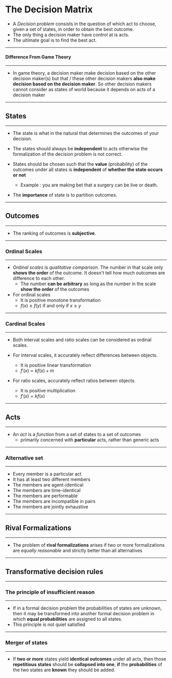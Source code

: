 # The Decision Matrix

- A *Decision problem* consists in the question of which act to choose, given a set of states, in order to obtain the best outcome.
- The only thing a decision maker have control at is acts.
- The ultimate goal is to find the best act.

------

#### Difference From Game Theory

------

- In game theory, a decision maker make decision based on the other decision maker(s) but that / these other decision makers **also make decision based on the decision maker**. So other decision makers cannot consider as states of world because it depends on acts of a decision maker

------

## States

------

- The state is what in the natural that determines the outcomes of your decision.
- The states should always be **independent** to acts otherwise the formalization of the decision problem is not correct.
- States should be chosen such that the **value** (probability) of the outcomes under all states is **independent** of **whether the state occurs or not**
  - Example : you are making bet that a surgery can be live or death. 

- The **importance** of state is to partition outcomes.

------

## Outcomes

------

- The ranking of outcomes is **subjective**.

------

### Ordinal Scales

------

- *Ordinal scales* is *qualitative comparison*. The number in that scale only **shows the order** of the outcome. It doesn't tell how much outcomes are difference to each other. 
  - The number **can be arbitrary** as long as the number in the scale **show the order** of the outcomes
- For ordinal scales
  - It is positive monotone transformation
  - $f(x)\geq f(y)$ if and only if $x \geq y$


------

### Cardinal Scales

------

- Both interval scales and ratio scales can be considered as ordinal scales.

- For interval scales, it accurately reflect differences between objects.
  - It is positive linear transformation
  - $f'(x)=kf(x)+m$
- For ratio scales, accurately reflect ratios between objects.
  - It is positive multiplication
  - $f'(x)=kf(x)$

------

## Acts

------

- An *act* is a *function* from a set of states to a  set of outcomes
  - primarily concerned with **particular** acts, rather than generic acts

------

### Alternative set

------

- Every member is a particular act
- It has at least two different members
- The members are agent-identical
- The members are time-identical
- The members are performable
- The members are incompatible in pairs
- The members are jointly exhaustive

------

## Rival Formalizations

------

- The problem of **rival formalizations** arises if  two or more formalizations are *equally reasonable* and strictly better than all alternatives

------

## Transformative decision rules

------

### The principle of insufficient reason

------

- If in a formal decision problem the probabilities of states are unknown, then it may be transformed into another formal decision problem in which **equal probabilities** are assigned to all states.
- This principle is not quiet satisfied

------

### Merger of states

------

- If **two or more** states yield **identical outcomes** under all acts, then those **repetitious states** should be **collapsed into one**, **if** the **probabilities** of the two states are **known** they should be added.